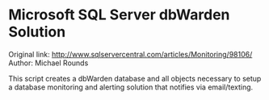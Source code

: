 # Microsoft SQL Server dbWarden Solution

Original link: http://www.sqlservercentral.com/articles/Monitoring/98106/
Author: Michael Rounds

This script creates a dbWarden database and all objects necessary to setup a database monitoring and alerting solution that notifies via email/texting.
